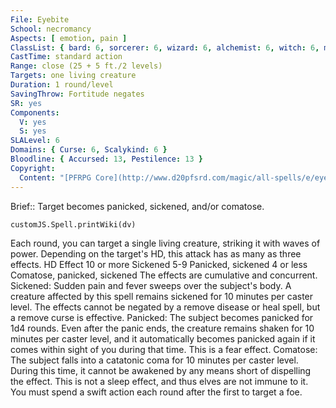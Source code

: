 ```yaml
---
File: Eyebite
School: necromancy
Aspects: [ emotion, pain ]
ClassList: { bard: 6, sorcerer: 6, wizard: 6, alchemist: 6, witch: 6, mesmerist: 6, spiritualist: 6 }
CastTime: standard action
Range: close (25 + 5 ft./2 levels)
Targets: one living creature
Duration: 1 round/level
SavingThrow: Fortitude negates
SR: yes
Components:
  V: yes
  S: yes
SLALevel: 6
Domains: { Curse: 6, Scalykind: 6 }
Bloodline: { Accursed: 13, Pestilence: 13 }
Copyright:
  Content: "[PFRPG Core](http://www.d20pfsrd.com/magic/all-spells/e/eyebite)"
---
```

Brief:: Target becomes panicked, sickened, and/or comatose.

```dataviewjs
customJS.Spell.printWiki(dv)
```

Each round, you can target a single living creature, striking it with waves of power. Depending on the target's HD, this attack has as many as three effects. HD Effect 10 or more Sickened 5-9 Panicked, sickened 4 or less Comatose, panicked, sickened The effects are cumulative and concurrent. Sickened: Sudden pain and fever sweeps over the subject's body. A creature affected by this spell remains sickened for 10 minutes per caster level. The effects cannot be negated by a remove disease or heal spell, but a remove curse is effective. Panicked: The subject becomes panicked for 1d4 rounds. Even after the panic ends, the creature remains shaken for 10 minutes per caster level, and it automatically becomes panicked again if it comes within sight of you during that time. This is a fear effect. Comatose: The subject falls into a catatonic coma for 10 minutes per caster level. During this time, it cannot be awakened by any means short of dispelling the effect. This is not a sleep effect, and thus elves are not immune to it. You must spend a swift action each round after the first to target a foe.
